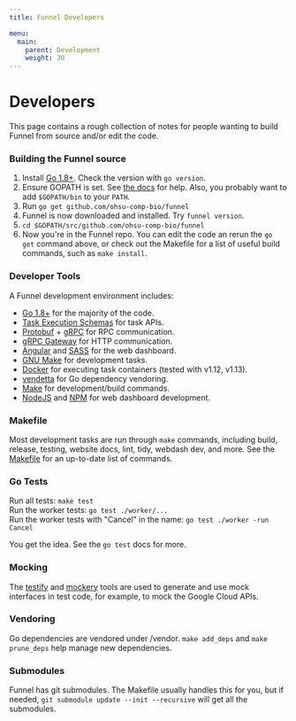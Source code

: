 ```yaml
---
title: Funnel Developers

menu:
  main:
    parent: Development
    weight: 30
---
```


# Developers

This page contains a rough collection of notes for people wanting to build Funnel from source and/or edit the code.

### Building the Funnel source

1. Install [Go 1.8+][go]. Check the version with `go version`.
1. Ensure GOPATH is set. See [the docs][gopath] for help. Also, you probably want to add `$GOPATH/bin` to your `PATH`.
1. Run `go get github.com/ohsu-comp-bio/funnel`
1. Funnel is now downloaded and installed. Try `funnel version`.
1. `cd $GOPATH/src/github.com/ohsu-comp-bio/funnel`
1. Now you're in the Funnel repo. You can edit the code an rerun the `go get` command above, or check out the Makefile for a list of useful build commands, such as `make install`.

### Developer Tools

A Funnel development environment includes:

- [Go 1.8+][go] for the majority of the code.
- [Task Execution Schemas][tes] for task APIs.
- [Protobuf][protobuf] + [gRPC][grpc] for RPC communication.
- [gRPC Gateway][gateway] for HTTP communication.
- [Angular][angular] and [SASS][sass] for the web dashboard.
- [GNU Make][make] for development tasks.
- [Docker][docker] for executing task containers (tested with v1.12, v1.13).
- [vendetta][vendetta] for Go dependency vendoring.
- [Make][make] for development/build commands.
- [NodeJS][node] and [NPM][npm] for web dashboard development.

### Makefile

Most development tasks are run through `make` commands, including build, release, testing, website docs, lint, tidy, webdash dev, and more.  See the [Makefile](https://github.com/ohsu-comp-bio/funnel/blob/master/Makefile) for an up-to-date list of commands.

### Go Tests

Run all tests: `make test`   
Run the worker tests: `go test ./worker/...`  
Run the worker tests with "Cancel" in the name: `go test ./worker -run Cancel`  

You get the idea. See the `go test` docs for more.

### Mocking

The [testify][testify] and [mockery][mockery] tools are used to generate and use
mock interfaces in test code, for example, to mock the Google Cloud APIs.

### Vendoring

Go dependencies are vendored under /vendor. `make add_deps` and `make prune_deps` help manage new dependencies.

### Submodules

Funnel has git submodules. The Makefile usually handles this for you, but if needed,
`git submodule update --init --recursive` will get all the submodules.

[go]: https://golang.org
[angular]: https://angularjs.org/
[protobuf]: https://github.com/google/protobuf
[grpc]: http://www.grpc.io/
[sass]: http://sass-lang.com/
[make]: https://www.gnu.org/software/make/
[docker]: https://docker.io
[python]: https://www.python.org/
[vendetta]: https://github.com/dpw/vendetta
[node]: https://nodejs.org
[npm]: https://www.npmjs.com/
[gateway]: https://github.com/grpc-ecosystem/grpc-gateway
[tes]: https://github.com/ga4gh/task-execution-schemas
[testify]: https://github.com/stretchr/testify
[mockery]: https://github.com/vektra/mockery
[gopath]: https://golang.org/doc/code.html#GOPATH
